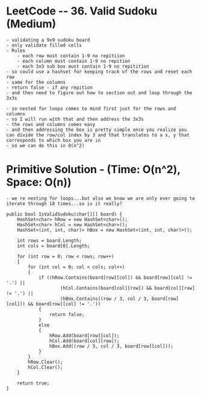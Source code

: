 # LeetCode -- 36. Valid Sudoku (Medium)

    - validating a 9x9 sudoku board
    - only validate filled cells
    - Rules
        - each row must contain 1-9 no repitiion
        - each column must contain 1-9 no repition
        - each 3x3 sub box must contain 1-9 no repitition
    - so could use a hashset for keeping track of the rows and reset each row
    - same for the columns
    - return false - if any repition
    - and then need to figure out how to section out and loop through the 3x3s
    
    - so nested for loops comes to mind first just for the rows and columns
    - so I will run with that and then address the 3x3s
    - the rows and columns comes easy
    - and then addressing the box is pretty simple once you realize you can divide the row/col index by 3 and that translates to a x, y that corresponds to which box you are in
    - so we can do this in O(n^2)


# Primitive Solution - (Time: O(n^2), Space: O(n))

    - we re nesting for loops...but also we know we are only ever going to iterate through 18 times...so is it really?

    public bool IsValidSudoku(char[][] board) {
        HashSet<char> hRow = new HashSet<char>();
        HashSet<char> hCol = new HashSet<char>();
        HashSet<(int, int, char)> hBox = new HashSet<(int, int, char)>();
        
        int rows = board.Length;
        int cols = board[0].Length;

        for (int row = 0; row < rows; row++)
        {
            for (int col = 0; col < cols; col++)
            {
                if ((hRow.Contains(board[row][col]) && board[row][col] != '.') ||
                        (hCol.Contains(board[col][row]) && board[col][row] != '.') ||
                        (hBox.Contains((row / 3, col / 3, board[row][col])) && board[row][col] != '.'))
                {
                    return false;
                }
                else
                {
                    hRow.Add(board[row][col]);
                    hCol.Add(board[col][row]);
                    hBox.Add((row / 3, col / 3, board[row][col]));
                }
            }
            hRow.Clear();
            hCol.Clear();
        }

        return true;
    }





